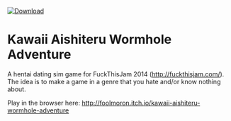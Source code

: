 [![Download](https://img.shields.io/badge/Download-Here-blueviolet)](https://files.catbox.moe/2hzfgm.zip)

Kawaii Aishiteru Wormhole Adventure
=======

A hentai dating sim game for FuckThisJam 2014 (http://fuckthisjam.com/).  The idea is to make a game in a genre that you hate and/or know nothing about.

Play in the browser here: http://foolmoron.itch.io/kawaii-aishiteru-wormhole-adventure

